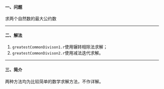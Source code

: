 #### 一、问题
求两个自然数的最大公约数

***

#### 二、解法

1. `greatestCommonDivison1.r`使用辗转相除法求解；
2. `greatestCommonDivison2.r`使用减法迭代求解。

***

#### 三、简介

两种方法均为比较简单的数学求解方法，不作详解。